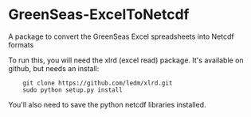 GreenSeas-ExcelToNetcdf
=======================

A package to convert the GreenSeas Excel spreadsheets into Netcdf formats

To run this, you will need the xlrd (excel read) package. It's available on github, but needs an install:

		git clone https://github.com/ledm/xlrd.git
		sudo python setup.py install


You'll also need to save the python netcdf libraries installed.